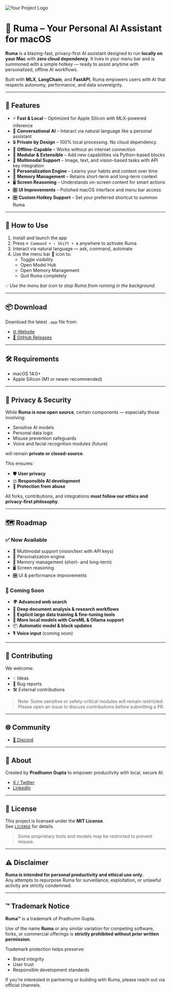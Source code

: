![Your Project Logo](https://www.rumaai.app/social-preview.png)

# 🧠 Ruma – Your Personal AI Assistant for macOS

**Ruma** is a blazing-fast, privacy-first AI assistant designed to run **locally on your Mac** with **zero cloud dependency**. It lives in your menu bar and is summoned with a simple hotkey — ready to assist anytime with personalized, offline AI workflows.

Built with **MLX**, **LangChain**, and **FastAPI**, Ruma empowers users with AI that respects autonomy, performance, and data sovereignty.

---

## 🚀 Features

- ⚡ **Fast & Local** – Optimized for Apple Silicon with MLX-powered inference
- 🧠 **Conversational AI** – Interact via natural language like a personal assistant
- 🔒 **Private by Design** – 100% local processing. No cloud dependency.
- 📶 **Offline-Capable** – Works without an internet connection
- 🧩 **Modular & Extensible** – Add new capabilities via Python-based blocks
- 🧠 **Multimodal Support** – Image, text, and vision-based tasks with API key integration
- 🪪 **Personalization Engine** – Learns your habits and context over time
- 🧠 **Memory Management** – Retains short-term and long-term context
- 🖥️ **Screen Reasoning** – Understands on-screen content for smart actions
- 🎛️ **UI Improvements** – Polished macOS interface and menu bar access
- 🎛️ **Custom Hotkey Support** – Set your preferred shortcut to summon Ruma

---

## 🎯 How to Use

1. Install and launch the app
2. Press `⌘ Command + ⇧ Shift + A` anywhere to activate Ruma
3. Interact via natural language — ask, command, automate
4. Use the menu bar 🧠 icon to:
   - Toggle visibility
   - Open Model Hub
   - Open Memory Management
   - Quit Ruma completely

💡 *Use the menu bar icon to stop Ruma from running in the background.*

---

## 📦 Download

Download the latest `.app` file from:

- [🌐 Website](https://rumaai.app)
- [📁 GitHub Releases](https://github.com/Pradhumn115/Ruma/releases)

---

## 🛠 Requirements

- macOS 14.0+
- Apple Silicon (M1 or newer recommended)

---

## 🔐 Privacy & Security

While **Ruma is now open source**, certain components — especially those involving:

- Sensitive AI models
- Personal data logic
- Misuse prevention safeguards
- Voice and facial recognition modules (future)

will remain **private or closed-source**.

This ensures:

- 🛡️ **User privacy**
- ⚖️ **Responsible AI development**
- 🔐 **Protection from abuse**

All forks, contributions, and integrations **must follow our ethics and privacy-first philosophy**.

---

## 🗺️ Roadmap

### ✅ Now Available

- 🧠 Multimodal support (vision/text with API keys)
- 🧩 Personalization engine
- 🧠 Memory management (short- and long-term)
- 🖥️ Screen reasoning
- 🎛️ UI & performance improvements

### 🧪 Coming Soon
- 🌍 **Advanced web search**
- 📄 **Deep document analysis & research workflows**
- 🧠 **Explicit large data training & fine-tuning tools**
- 🧱 **More local models with CoreML & Ollama support**
- 📦 **Automatic model & block updates**
- 🎙️ **Voice input** (coming soon)

---

## 🤝 Contributing

We welcome:
- 💡 Ideas
- 🐛 Bug reports
- 🛠️ External contributions

> Note: Some sensitive or safety-critical modules will remain restricted.  
> Please open an issue to discuss contributions before submitting a PR.

---

## 🌐 Community

- [💬 Discord](https://discord.gg/rNXYjmWU)

---

## 👤 About

Created by **Pradhumn Gupta** to empower productivity with local, secure AI.

- [X / Twitter](https://x.com/Pradhumn115)  
- [LinkedIn](https://www.linkedin.com/in/pradhumn-gupta-8b52891bb/)

---

## 🪪 License

This project is licensed under the **MIT License**.  
See [`LICENSE`](./LICENSE) for details.

> Some proprietary tools and models may be restricted to prevent misuse.

---

## ⚠️ Disclaimer

**Ruma is intended for personal productivity and ethical use only.**  
Any attempts to repurpose Ruma for surveillance, exploitation, or unlawful activity are strictly condemned.

---

## ™️ Trademark Notice

**Ruma™** is a trademark of Pradhumn Gupta.

Use of the name **Ruma** or any similar variation for competing software, forks, or commercial offerings is **strictly prohibited without prior written permission**.

Trademark protection helps preserve:
- Brand integrity
- User trust
- Responsible development standards

If you're interested in partnering or building with Ruma, please reach out via official channels.
